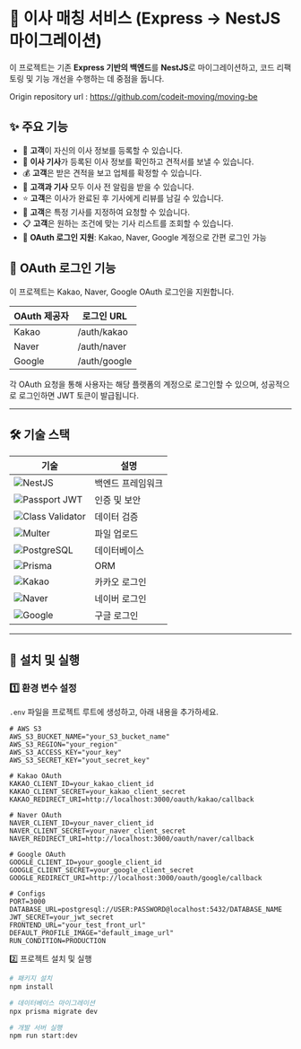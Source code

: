 # 🚛 이사 매칭 서비스 (Express → NestJS 마이그레이션)

이 프로젝트는 기존 **Express 기반의 백엔드**를 **NestJS**로 마이그레이션하고, 코드 리팩토링 및 기능 개선을 수행하는 데 중점을 둡니다.

Origin repository url : https://github.com/codeit-moving/moving-be

## ✨ 주요 기능

- 🏡 **고객**이 자신의 이사 정보를 등록할 수 있습니다.
- 📜 **이사 기사**가 등록된 이사 정보를 확인하고 견적서를 보낼 수 있습니다.
- 💰 **고객**은 받은 견적을 보고 업체를 확정할 수 있습니다.
- 🔔 **고객과 기사** 모두 이사 전 알림을 받을 수 있습니다.
- ⭐ **고객**은 이사가 완료된 후 기사에게 리뷰를 남길 수 있습니다.
- 🎯 **고객**은 특정 기사를 지정하여 요청할 수 있습니다.
- 📋 **고객**은 원하는 조건에 맞는 기사 리스트를 조회할 수 있습니다.
- 🔑 **OAuth 로그인 지원**: Kakao, Naver, Google 계정으로 간편 로그인 가능

## 🔑 OAuth 로그인 기능
이 프로젝트는 Kakao, Naver, Google OAuth 로그인을 지원합니다.

|OAuth 제공자	|로그인 URL|
|--------------|------------------------------------------------|
|Kakao	|/auth/kakao|
|Naver	|/auth/naver|
|Google	|/auth/google|

각 OAuth 요청을 통해 사용자는 해당 플랫폼의 계정으로 로그인할 수 있으며, 성공적으로 로그인하면 JWT 토큰이 발급됩니다.

---

## 🛠 기술 스택

| 기술          | 설명 |
|--------------|------------------------------------------------|
| ![NestJS](https://img.shields.io/badge/NestJS-E0234E?style=flat&logo=nestjs&logoColor=white) | 백엔드 프레임워크 |
| ![Passport JWT](https://img.shields.io/badge/Passport%20JWT-34E27A?style=flat&logo=passport&logoColor=white) | 인증 및 보안 |
| ![Class Validator](https://img.shields.io/badge/Class%20Validator-007ACC?style=flat&logo=typescript&logoColor=white) | 데이터 검증 |
| ![Multer](https://img.shields.io/badge/Multer-FF5733?style=flat) | 파일 업로드 |
| ![PostgreSQL](https://img.shields.io/badge/PostgreSQL-336791?style=flat&logo=postgresql&logoColor=white) | 데이터베이스 |
| ![Prisma](https://img.shields.io/badge/Prisma-2D3748?style=flat&logo=prisma&logoColor=white) | ORM |
| ![Kakao](https://img.shields.io/badge/Kakao%20OAuth-FFCD00?style=flat&logo=kakaotalk&logoColor=black) | 카카오 로그인 |
| ![Naver](https://img.shields.io/badge/Naver%20OAuth-03C75A?style=flat&logo=naver&logoColor=white) | 네이버 로그인 |
| ![Google](https://img.shields.io/badge/Google%20OAuth-4285F4?style=flat&logo=google&logoColor=white) | 구글 로그인 |

---

## 🚀 설치 및 실행

### 1️⃣ 환경 변수 설정
`.env` 파일을 프로젝트 루트에 생성하고, 아래 내용을 추가하세요.

```env
# AWS S3
AWS_S3_BUCKET_NAME="your_S3_bucket_name"
AWS_S3_REGION="your_region"
AWS_S3_ACCESS_KEY="your_key"
AWS_S3_SECRET_KEY="yout_secret_key"

# Kakao OAuth
KAKAO_CLIENT_ID=your_kakao_client_id
KAKAO_CLIENT_SECRET=your_kakao_client_secret
KAKAO_REDIRECT_URI=http://localhost:3000/oauth/kakao/callback

# Naver OAuth
NAVER_CLIENT_ID=your_naver_client_id
NAVER_CLIENT_SECRET=your_naver_client_secret
NAVER_REDIRECT_URI=http://localhost:3000/oauth/naver/callback

# Google OAuth
GOOGLE_CLIENT_ID=your_google_client_id
GOOGLE_CLIENT_SECRET=your_google_client_secret
GOOGLE_REDIRECT_URI=http://localhost:3000/oauth/google/callback

# Configs
PORT=3000
DATABASE_URL=postgresql://USER:PASSWORD@localhost:5432/DATABASE_NAME
JWT_SECRET=your_jwt_secret
FRONTEND_URL="your_test_front_url"
DEFAULT_PROFILE_IMAGE="default_image_url"
RUN_CONDITION=PRODUCTION
```

2️⃣ 프로젝트 설치 및 실행
```bash
# 패키지 설치
npm install

# 데이터베이스 마이그레이션
npx prisma migrate dev

# 개발 서버 실행
npm run start:dev
```
